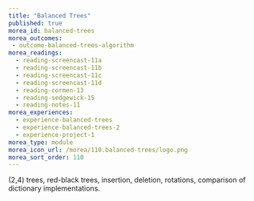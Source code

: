 ```yaml
---
title: "Balanced Trees"
published: true
morea_id: balanced-trees
morea_outcomes:
 - outcome-balanced-trees-algorithm
morea_readings:
  - reading-screencast-11a
  - reading-screencast-11b
  - reading-screencast-11c
  - reading-screencast-11d
  - reading-cormen-13
  - reading-sedgewick-15
  - reading-notes-11
morea_experiences:
  - experience-balanced-trees
  - experience-balanced-trees-2
  - experience-project-1
morea_type: module
morea_icon_url: /morea/110.balanced-trees/logo.png
morea_sort_order: 110
---
```


(2,4) trees, red-black trees, insertion, deletion, rotations, comparison of dictionary implementations.
